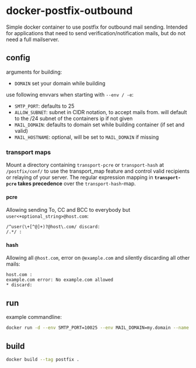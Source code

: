 # docker-postfix-outbound
Simple docker container to use postfix for outbound mail sending. Intended for applications that need to send verification/notification mails, but do not need a full mailserver.

## config
arguments for building:
* `DOMAIN` set your domain while building

use following envvars when starting with `--env / -e`:
* `SMTP_PORT`: defaults to 25
* `ALLOW_SUBNET`: subnet in CIDR notation, to accept mails from. will default to the /24 subnet of the containers ip if not given
* `MAIL_DOMAIN`: defaults to domain set while building container (if set and valid)
* `MAIL_HOSTNAME`: optional, will be set to `MAIL_DOMAIN` if missing

### transport maps
Mount a directory containing `transport-pcre` or `transport-hash` at `/postfix/conf/` to use the transport_map feature and control valid recipients or relaying of your server. The regular expression mapping in **`transport-pcre` takes precedence** over the `transport-hash`-map.

#### pcre
Allowing sending To, CC and BCC to everybody but `user<+optional_string>@host.com`:
```
/^user(\+[^@]+)?@host\.com/ discard:
/.*/ :
```

#### hash
Allowing all `@host.com`, error on `@example.com` and silently discarding all other mails:
```
host.com :
example.com error: No example.com allowed
* discard:
```

## run

example commandline:
```bash
docker run -d --env SMTP_PORT=10025 --env MAIL_DOMAIN=my.domain --name postfix --network mynetwork --network-alias mailsender postfix
```

## build
```bash
docker build --tag postfix .
```